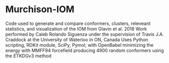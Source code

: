# Murchison-IOM
Code used to generate and compare conformers, clusters, releveant statistics, and visualization of the IOM from Glavin et al. 2018
Work performed by Caleb Rolando Siguenza under the supervision of Travis J.A. Craddock at the University of Waterloo in ON, Canada
Uses Python scripting, RDKit module, SciPy, Pymol, with OpenBabel minimizing the energy with MMFF94 forcefield producing 4900 random conformers using the ETKDGv3 method
